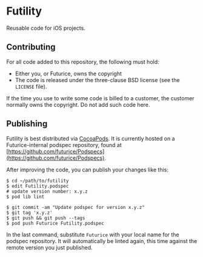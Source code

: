 Futility
========

Reusable code for iOS projects.


Contributing
------------

For all code added to this repository, the following must hold:

- Either you, or Futurice, owns the copyright
- The code is released under the three-clause BSD license (see the `LICENSE` file).

If the time you use to write some code is billed to a customer, the customer normally owns the copyright. Do not add such code here.

Publishing
----------

Futility is best distributed via [CocoaPods](http://cocoapods.org). It is currently hosted on a Futurice-internal podspec repository, found at [https://github.com/futurice/Podspecs](https://github.com/futurice/Podspecs).

After improving the code, you can publish your changes like this:

    $ cd ~/path/to/futility
    $ edit Futility.podspec
    # update version number: x.y.z
    $ pod lib lint

    $ git commit -am "Update podspec for version x.y.z"
    $ git tag 'x.y.z'
    $ git push && git push --tags
    $ pod push Futurice Futility.podspec

In the last command, substitute `Futurice` with your local name for the podspec repository. It will automatically be linted again, this time against the remote version you just published.
